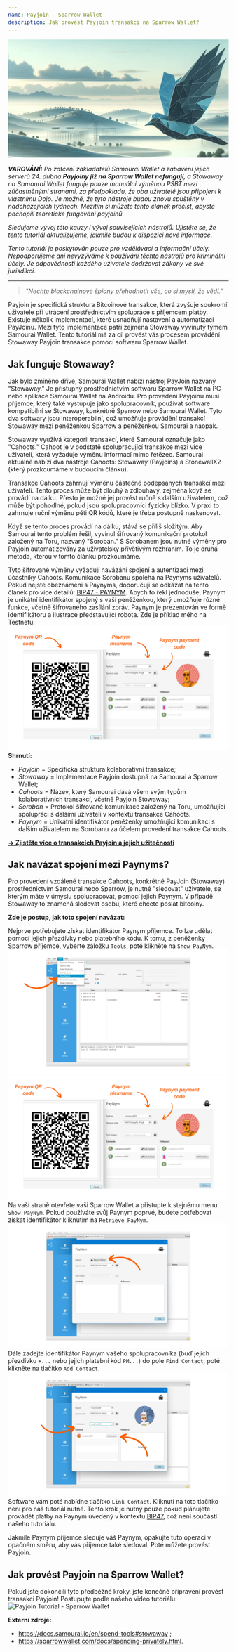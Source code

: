 ```yaml
---
name: Payjoin - Sparrow Wallet
description: Jak provést Payjoin transakci na Sparrow Wallet?
---
```

![tutorial cover image sparrow payjoin](assets/cover.webp)

***VAROVÁNÍ:** Po zatčení zakladatelů Samourai Wallet a zabavení jejich serverů 24. dubna **Payjoiny již na Sparrow Wallet nefungují**, a Stowaway na Samourai Wallet funguje pouze manuální výměnou PSBT mezi zúčastněnými stranami, za předpokladu, že oba uživatelé jsou připojeni k vlastnímu Dojo. Je možné, že tyto nástroje budou znovu spuštěny v nadcházejících týdnech. Mezitím si můžete tento článek přečíst, abyste pochopili teoretické fungování payjoinů.*

_Sledujeme vývoj této kauzy i vývoj souvisejících nástrojů. Ujistěte se, že tento tutoriál aktualizujeme, jakmile budou k dispozici nové informace._

_Tento tutoriál je poskytován pouze pro vzdělávací a informační účely. Nepodporujeme ani nevyzýváme k používání těchto nástrojů pro kriminální účely. Je odpovědností každého uživatele dodržovat zákony ve své jurisdikci._

---

> *"Nechte blockchainové špiony přehodnotit vše, co si myslí, že vědí."*

Payjoin je specifická struktura Bitcoinové transakce, která zvyšuje soukromí uživatele při utrácení prostřednictvím spolupráce s příjemcem platby. Existuje několik implementací, které usnadňují nastavení a automatizaci PayJoinu. Mezi tyto implementace patří zejména Stowaway vyvinutý týmem Samourai Wallet. Tento tutoriál má za cíl provést vás procesem provádění Stowaway Payjoin transakce pomocí softwaru Sparrow Wallet.

## Jak funguje Stowaway?

Jak bylo zmíněno dříve, Samourai Wallet nabízí nástroj PayJoin nazvaný "Stowaway." Je přístupný prostřednictvím softwaru Sparrow Wallet na PC nebo aplikace Samourai Wallet na Androidu. Pro provedení Payjoinu musí příjemce, který také vystupuje jako spolupracovník, používat software kompatibilní se Stowaway, konkrétně Sparrow nebo Samourai Wallet. Tyto dva softwary jsou interoperabilní, což umožňuje provádění transakcí Stowaway mezi peněženkou Sparrow a peněženkou Samourai a naopak.

Stowaway využívá kategorii transakcí, které Samourai označuje jako "Cahoots." Cahoot je v podstatě spolupracující transakce mezi více uživateli, která vyžaduje výměnu informací mimo řetězec. Samourai aktuálně nabízí dva nástroje Cahoots: Stowaway (Payjoins) a StonewallX2 (který prozkoumáme v budoucím článku).

Transakce Cahoots zahrnují výměnu částečně podepsaných transakcí mezi uživateli. Tento proces může být dlouhý a zdlouhavý, zejména když se provádí na dálku. Přesto je možné jej provést ručně s dalším uživatelem, což může být pohodlné, pokud jsou spolupracovníci fyzicky blízko. V praxi to zahrnuje ruční výměnu pěti QR kódů, které je třeba postupně naskenovat.

Když se tento proces provádí na dálku, stává se příliš složitým. Aby Samourai tento problém řešil, vyvinul šifrovaný komunikační protokol založený na Toru, nazvaný "Soroban." S Sorobanem jsou nutné výměny pro Payjoin automatizovány za uživatelsky přívětivým rozhraním. To je druhá metoda, kterou v tomto článku prozkoumáme.

Tyto šifrované výměny vyžadují navázání spojení a autentizaci mezi účastníky Cahoots. Komunikace Sorobanu spoléhá na Paynyms uživatelů. Pokud nejste obeznámeni s Paynyms, doporučuji se odkázat na tento článek pro více detailů: [BIP47 - PAYNYM](https://planb.network/tutorials/privacy/paynym-bip47).
Abych to řekl jednoduše, Paynym je unikátní identifikátor spojený s vaší peněženkou, který umožňuje různé funkce, včetně šifrovaného zasílání zpráv. Paynym je prezentován ve formě identifikátoru a ilustrace představující robota. Zde je příklad mého na Testnetu: ![Paynym Sparrow](assets/en/1.webp)
**Shrnutí:**
- *Payjoin* = Specifická struktura kolaborativní transakce;
- *Stowaway* = Implementace Payjoin dostupná na Samourai a Sparrow Wallet;
- *Cahoots* = Název, který Samourai dává všem svým typům kolaborativních transakcí, včetně Payjoin Stowaway;
- *Soroban* = Protokol šifrované komunikace založený na Toru, umožňující spolupráci s dalšími uživateli v kontextu transakce Cahoots.
- *Paynym* = Unikátní identifikátor peněženky umožňující komunikaci s dalším uživatelem na Sorobanu za účelem provedení transakce Cahoots.

[**-> Zjistěte více o transakcích Payjoin a jejich užitečnosti**](https://planb.network/tutorials/privacy/payjoin)

## Jak navázat spojení mezi Paynyms?

Pro provedení vzdálené transakce Cahoots, konkrétně PayJoin (Stowaway) prostřednictvím Samourai nebo Sparrow, je nutné "sledovat" uživatele, se kterým máte v úmyslu spolupracovat, pomocí jejich Paynym. V případě Stowaway to znamená sledovat osobu, které chcete poslat bitcoiny.

**Zde je postup, jak toto spojení navázat:**

Nejprve potřebujete získat identifikátor Paynym příjemce. To lze udělat pomocí jejich přezdívky nebo platebního kódu. K tomu, z peněženky Sparrow příjemce, vyberte záložku `Tools`, poté klikněte na `Show PayNym`.
![Show Paynym](assets/notext/2.webp)
![Paynym Sparrow](assets/en/1.webp)
Na vaší straně otevřete vaši Sparrow Wallet a přistupte k stejnému menu `Show PayNym`. Pokud používáte svůj Paynym poprvé, budete potřebovat získat identifikátor kliknutím na `Retrieve PayNym`.
![Retrieve paynym](assets/notext/3.webp)
Dále zadejte identifikátor Paynym vašeho spolupracovníka (buď jejich přezdívku `+...` nebo jejich platební kód `PM...`) do pole `Find Contact`, poté klikněte na tlačítko `Add Contact`.
![add contact](assets/notext/4.webp)
Software vám poté nabídne tlačítko `Link Contact`. Kliknutí na toto tlačítko není pro náš tutoriál nutné. Tento krok je nutný pouze pokud plánujete provádět platby na Paynym uvedený v kontextu [BIP47](https://planb.network/tutorials/privacy/paynym-bip47), což není součástí našeho tutoriálu.

Jakmile Paynym příjemce sleduje váš Paynym, opakujte tuto operaci v opačném směru, aby vás příjemce také sledoval. Poté můžete provést Payjoin.

## Jak provést Payjoin na Sparrow Wallet?
Pokud jste dokončili tyto předběžné kroky, jste konečně připraveni provést transakci Payjoin! Postupujte podle našeho video tutoriálu:
![Payjoin Tutorial - Sparrow Wallet](https://youtu.be/ZQxKod3e0Mg)

**Externí zdroje:**
- https://docs.samourai.io/en/spend-tools#stowaway ;
- https://sparrowwallet.com/docs/spending-privately.html.